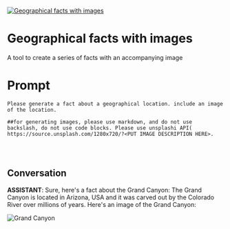 
[![Geographical facts with images](https://flow-prompt-covers.s3.us-west-1.amazonaws.com/icon/vintage/vint_7.png)]()
# Geographical facts with images 
A tool to create a series of facts with an accompanying image

# Prompt

```
Please generate a fact about a geographical location. include an image of the location.

##for generating images, please use markdown, and do not use backslash, do not use code blocks. Please use unsplashi API( https://source.unsplash.com/1280x720/?<PUT IMAGE DESCRIPTION HERE>. 




```

## Conversation

**ASSISTANT**: Sure, here's a fact about the Grand Canyon: The Grand Canyon is located in Arizona, USA and it was carved out by the Colorado River over millions of years. Here's an image of the Grand Canyon:



![Grand Canyon](https://source.unsplash.com/1280x720/?grandcanyon)


